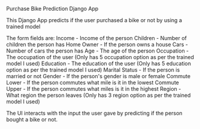 Purchase Bike Prediction Django App

This Django App predicts if the user purchased a bike or not by using a trained model

The form fields are:
Income - Income of the person
Children - Number of children the person has
Home Owner - If the person owns a house
Cars - Number of cars the person has
Age - The age of the person
Occupation - The occupation of the user (Only has 5 occupation option as per the trained model I used)
Education - The education of the user (Only has 5 education option as per the trained model I used)
Marital Status - If the person is married or not
Gender - If the person's gender is male or female
Commute Lower - If the person commutes what mile is it in the lowest
Commute Upper - If the person commutes what miles is it in the highest
Region - What region the person leaves (Only has 3 region option as per the trained model I used)

The UI interacts with the input the user gave by predicting if the person bought a bike or not.
